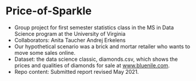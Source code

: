 # Price-of-Sparkle

- Group project for first semester statistics class in the MS in Data Science program at the University of Virginia
- Collaborators: Anita Taucher Andrej Erkelens
- Our hypothetical scenario was a brick and mortar retailer who wants to move some sales online.
- Dataset:  the data science classic, diamonds.csv, which shows the prices and qualities of diamonds for sale at www.bluenile.com.
- Repo content:  Submitted report revised May 2021.


